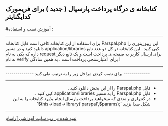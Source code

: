 ## کتابخانه ی درگاه پرداخت پارسپال ( جدید ) برای فریمورک کدایگنایتر <br>
#آموزش نصب و استفاده :‌<hr>
برای استفاده از این کتابخانه کافی است فایل کتابخانه Parspal.php  این ریپوزیتوری را دانلود کنید و در مسیر application/libraries کپی کنید .
این کتابخانه در کل دو عدد تابع داره که یکی به نام request برای ارسال کاربر به صفحه ی پرداخت است و یک تابع دیگر به نام verify برای اعتبارسنجی پرداخت است . به همین سادگی !
‌<hr>
-------------- برای نصب کردن مراحل زیر را به ترتیب طی کنید -------------
‌<hr>
<div dir="rtl">
  <ul>
    <li> فایل Parspal.php را از این بخش دانلود کنید .</li>
    <li> فایل Parspal.php را به مسیر application/libraries کپی کنید . </li>
    <li>در کنترلری و متدی که میخواهید پرداخت پارسال انجام پذیرد کتابخانه را به این شکل صدا بزنید
    <span dir="ltr">
    `$this->load->library('parspal',$params);`
    </span>
     </li>
  </ul>
</div>
<hr>
<a href="https://avasam.ir">تهیه شده در وب سایت آموزشی آواسام </a>
